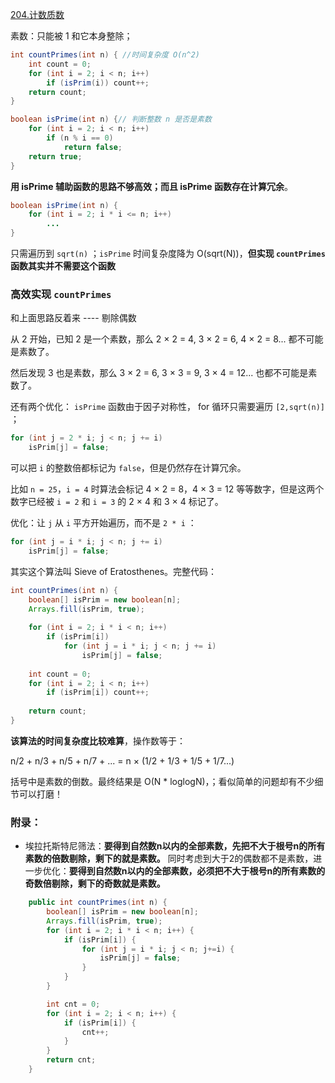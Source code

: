 [204.计数质数](https://leetcode-cn.com/problems/count-primes)

素数：只能被 1 和它本身整除；

```java
int countPrimes(int n) { //时间复杂度 O(n^2)
    int count = 0;
    for (int i = 2; i < n; i++)
        if (isPrim(i)) count++;
    return count;
}

boolean isPrime(int n) {// 判断整数 n 是否是素数
    for (int i = 2; i < n; i++)
        if (n % i == 0)
            return false;
    return true;
}
```

**用 isPrime 辅助函数的思路不够高效；而且 isPrime 函数存在计算冗余**。

```java
boolean isPrime(int n) {
    for (int i = 2; i * i <= n; i++)
        ...
}
```

只需遍历到 `sqrt(n)` ；`isPrime` 时间复杂度降为 O(sqrt(N))，**但实现 `countPrimes` 函数其实并不需要这个函数**


### 高效实现 `countPrimes`

和上面思路反着来 ---- 剔除偶数

从 2 开始，已知 2 是一个素数，那么 2 × 2 = 4, 3 × 2 = 6, 4 × 2 = 8... 都不可能是素数了。

然后发现 3 也是素数，那么 3 × 2 = 6, 3 × 3 = 9, 3 × 4 = 12... 也都不可能是素数了。

还有两个优化： `isPrime` 函数由于因子对称性， for 循环只需要遍历 `[2,sqrt(n)]` ；

```java
for (int j = 2 * i; j < n; j += i) 
    isPrim[j] = false;
```

可以把 `i` 的整数倍都标记为 `false`，但是仍然存在计算冗余。

比如 `n = 25`，`i = 4` 时算法会标记 4 × 2 = 8，4 × 3 = 12 等等数字，但是这两个数字已经被 `i = 2` 和 `i = 3` 的 2 × 4 和 3 × 4 标记了。

优化：让 `j` 从 `i` 平方开始遍历，而不是 `2 * i` ：

```java
for (int j = i * i; j < n; j += i) 
    isPrim[j] = false;
```

其实这个算法叫 Sieve of Eratosthenes。完整代码：

```java
int countPrimes(int n) {
    boolean[] isPrim = new boolean[n];
    Arrays.fill(isPrim, true);
    
    for (int i = 2; i * i < n; i++) 
        if (isPrim[i]) 
            for (int j = i * i; j < n; j += i) 
                isPrim[j] = false;
    
    int count = 0;
    for (int i = 2; i < n; i++)
        if (isPrim[i]) count++;
    
    return count;
}
```

**该算法的时间复杂度比较难算**，操作数等于：

  n/2 + n/3 + n/5 + n/7 + ...
= n × (1/2 + 1/3 + 1/5 + 1/7...)

括号中是素数的倒数。最终结果是 O(N * loglogN)，；看似简单的问题却有不少细节可以打磨！

### 附录：
- 埃拉托斯特尼筛法：**要得到自然数n以内的全部素数，先把不大于根号n的所有素数的倍数剔除，剩下的就是素数。**
  同时考虑到大于2的偶数都不是素数，进一步优化：**要得到自然数n以内的全部素数，必须把不大于根号n的所有素数的奇数倍剔除，剩下的奇数就是素数。**

```java
    public int countPrimes(int n) {
        boolean[] isPrim = new boolean[n];
        Arrays.fill(isPrim, true);
        for (int i = 2; i * i < n; i++) {
            if (isPrim[i]) {
                for (int j = i * i; j < n; j+=i) {
                    isPrim[j] = false;
                }
            }
        }

        int cnt = 0;
        for (int i = 2; i < n; i++) {
            if (isPrim[i]) {
                cnt++;
            }
        }
        return cnt;
    }
```

